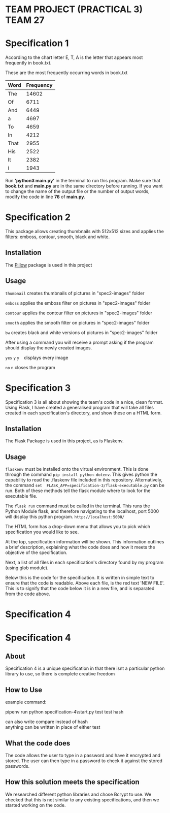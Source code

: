 TEAM PROJECT (PRACTICAL 3) TEAM 27
=====

Specification 1
=====

According to the chart letter E, T, A is the letter that appears most frequently in book.txt.

These are the most frequently occurring words in book.txt

Word   | Frequency 
----  | ----  
The|14602
Of|6711
And|6449
a|4697
To|4659
In|4212
That|2955
His|2522
It|2382
i|1943



Run **'python3 main.py'**  in the terminal to run this program. Make 
sure that **book.txt** and **main.py** are in the same directory before running.
If you want to change the name of the output file or the number 
of output words, modify the code in line **76** of **main.py**.

Specification 2
=====

This package allows creating thumbnails with 512x512 sizes and applies the filters: emboss, contour, smooth, black and white.

## Installation

The [Pillow](https://pillow.readthedocs.io/en/stable/) package is used in this project

## Usage

```thumbnail```
creates thumbnails of pictures in "spec2-images" folder

```emboss```
applies the emboss filter on pictures in "spec2-images" folder

```contour```
applies the contour filter on pictures in "spec2-images" folder

```smooth```
applies the smooth filter on pictures in "spec2-images" folder

```bw```
creates black and white versions of pictures in "spec2-images" folder

After using a command you will receive a prompt asking if the program should display the newly created images. 

```yes``` ```y``` ```y``` ``` ``` displays every image

```no``` ```n``` closes the program

Specification 3
=====

Specification 3 is all about showing the team's code in a nice, clean format.
Using Flask, I have created a generalised program that will take all files
created in each specification's directory, and show these on a HTML form.

Installation
-----
The Flask Package is used in this project, as is Flaskenv.

Usage
-------
```flaskenv``` must be installed onto the virtual environment. This is done
through the command ```pip install python-dotenv```. This gives python the capability
to read the .flaskenv file included in this repository. Alternatively, the command
```set  FLASK_APP=specification-3/flask-executable.py``` can be run. Both of these methods 
tell the flask module where to look for the executable file. 

The ```flask run``` command must be called in the terminal. This runs the Python Module flask, and therefore 
navigating to the localhost, port 5000 will display this python program. ```http://localhost:5000/```

The HTML form has a drop-down menu that allows you to pick which specification
you would like to see. 

At the top, specification information will be shown. 
This information outlines a brief description, explaining what the code does and how it
meets the objective of the specification. 

Next, a list of all files in each specification's
directory found by my program (using glob module).

Below this is the code for the specification. It is written in simple text
to ensure that the code is readable. Above each file, is the red text 'NEW FILE'. 
This is to signify that the code below it is in a new file, and is separated from the code above.


Specification 4
=====

Specification 4
=====
About
-----

Specification 4 is a unique specification in that there isnt a particular python library to use, so there is complete creative freedom 

How to Use
-------

example command:

pipenv run python specification-4\start.py test test hash

can also write compare instead of hash \
anything can be written in place of either test

What the code does
-----

The code allows the user to type in a password and have it encrypted and stored. The user can then type in a password to check it against the stored passwords.

How this solution meets the specification
-----

We researched different python libraries and chose Bcrypt to use. We checked that this is not similar to any existing specifications, and then we started working on the code. 
